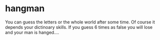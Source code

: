 # hangman
You can guess the letters or the whole world after some time. Of course it depends your dictinoary skills. If you guess 6 times as false you will lose and your man is hanged....
